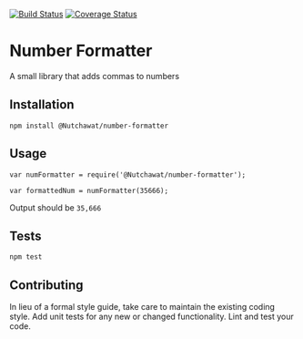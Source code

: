 [![Build Status](https://travis-ci.org/Nutchawat/number-formatter.svg?branch=master)](https://travis-ci.org/Nutchawat/number-formatter)
[![Coverage Status](https://coveralls.io/repos/github/Nutchawat/number-formatter/badge.svg?branch=master)](https://coveralls.io/github/Nutchawat/number-formatter?branch=master)

Number Formatter
=========

A small library that adds commas to numbers

## Installation

  `npm install @Nutchawat/number-formatter`

## Usage

    var numFormatter = require('@Nutchawat/number-formatter');

    var formattedNum = numFormatter(35666);
  
  
  Output should be `35,666`


## Tests

  `npm test`

## Contributing

In lieu of a formal style guide, take care to maintain the existing coding style. Add unit tests for any new or changed functionality. Lint and test your code.